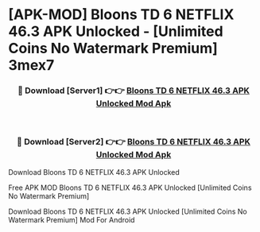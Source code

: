 # [APK-MOD] Bloons TD 6 NETFLIX 46.3 APK Unlocked - [Unlimited Coins No Watermark Premium] 3mex7



<div align="center">
<h3>🔴 Download [Server1] 👉👉 <a href="https://momento.my/?title=Bloons_TD_6_NETFLIX_46.3_APK_Unlocked">Bloons TD 6 NETFLIX 46.3 APK Unlocked Mod Apk</a></h3><br>

<h3>🔴 Download [Server2] 👉👉 <a href="https://momento.my/?title=Bloons_TD_6_NETFLIX_46.3_APK_Unlocked">Bloons TD 6 NETFLIX 46.3 APK Unlocked Mod Apk</a></h3>
</div>



Download Bloons TD 6 NETFLIX 46.3 APK Unlocked 

Free APK MOD Bloons TD 6 NETFLIX 46.3 APK Unlocked [Unlimited Coins No Watermark Premium]

Download Bloons TD 6 NETFLIX 46.3 APK Unlocked [Unlimited Coins No Watermark Premium] Mod For Android
